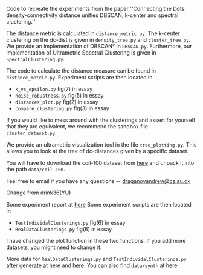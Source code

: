 Code to recreate the experiments from the paper ''Connecting the Dots: density-connectivity distance unifies DBSCAN, k-center and spectral clustering.''

The distance metric is calculated in `distance_metric.py`. The k-center clustering on the dc-dist is given in `density_tree.py` and `cluster_tree.py`. We provide an
implementation of DBSCAN\* in `DBSCAN.py`. Furthermore, our implementation of Ultrametric Spectral Clustering is given in `SpectralClustering.py`.

The code to calculate the distance measure can be found in `distance_metric.py`. Experiment scripts are then located in
 - `k_vs_epsilon.py` fig(7) in essay
 - `noise_robustness.py` fig(5) in essay
 - `distances_plot.py` fig(2) in essay
 - `compare_clustering.py` fig(3) in essay

If you would like to mess around with the clusterings and assert for yourself that they are equivalent, we recommend the sandbox file `cluster_dataset.py`.

We provide an ultrametric visualization tool in the file `tree_plotting.py`. This allows you to look at the tree of dc-distances given by a specific dataset.

You will have to download the coil-100 dataset from [here](https://www.kaggle.com/datasets/jessicali9530/coil100) and unpack it
into the path `data/coil-100`.

Feel free to email if you have any questions -- draganovandrew@cs.au.dk

Change from drink36(YU)

Some experiment report at [here](https://hackmd.io/VqRnOvy6TZOZLfMs1GwdhA)
Some experiment scripts are then located in 
- `TestIndividalClusterings.py` fig(6) in essay
- `RealDataClusterings.py` fig(6) in essay

I have changed the plot function in these two functions. If you add more datasets, you might need to change it.

More data for `RealDataClusterings.py` and `TestIndividalClusterings.py` after generate at [here](https://drive.google.com/drive/folders/1Dl4O_RMQRdS8ZzK4wzJjzX4APnRykDNW?usp=drive_link) and [here](https://drive.google.com/drive/folders/1vwBz9zoKR_zxGbajncxDQ9ZRg_El1pl2?usp=drive_link). 
You can also find `data/synth` at [here](https://drive.google.com/drive/folders/1RpShN-3fgjeCI1QN1PuFRbmslunR7lzv?usp=drive_link) 